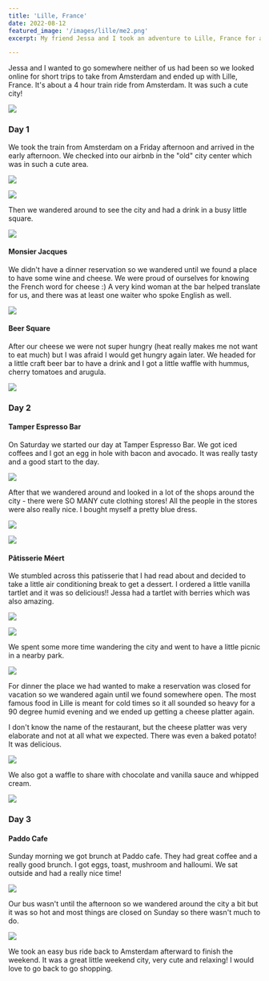 ```yaml
---
title: 'Lille, France'
date: 2022-08-12
featured_image: '/images/lille/me2.png'
excerpt: My friend Jessa and I took an adventure to Lille, France for a weekend during a heat wave. 

---
```


Jessa and I wanted to go somewhere neither of us had been so we looked online for short trips to take from Amsterdam and ended up with Lille, France. It's about a 4 hour train ride from Amsterdam. It was such a cute city! 

![](/images/lille/scenery3.png)

### Day 1 

We took the train from Amsterdam on a Friday afternoon and arrived in the early afternoon. We checked into our airbnb in the "old" city center which was in such a cute area. 

![](/images/lille/scenery1.png)

![](/images/lille/scenery2.png)

Then we wandered around to see the city and had a drink in a busy little square. 

![](/images/lille/beer.png)

#### Monsier Jacques

We didn't have a dinner reservation so we wandered until we found a place to have some wine and cheese. We were proud of ourselves for knowing the French word for cheese :) A very kind woman at the bar helped translate for us, and there was at least one waiter who spoke English as well.

![](/images/lille/cheese.png)

#### Beer Square

After our cheese we were not super hungry (heat really makes me not want to eat much) but I was afraid I would get hungry again later. We headed for a little craft beer bar to have a drink and I got a little waffle with hummus, cherry tomatoes and arugula. 

![](/images/lille/waffle.png)


### Day 2

#### Tamper Espresso Bar

On Saturday we started our day at Tamper Espresso Bar. We got iced coffees and I got an egg in hole with bacon and avocado. It was really tasty and a good start to the day.

![](/images/lille/egg-in-hole.png)


After that we wandered around and looked in a lot of the shops around the city - there were SO MANY cute clothing stores! All the people in the stores were also really nice. I bought myself a pretty blue dress.

![](/images/lille/dress.png)

![](/images/lille/scenery4.png)


#### Pâtisserie Méert 

We stumbled across this patisserie that I had read about and decided to take a little air conditioning break to get a dessert. I ordered a little vanilla tartlet and it was so delicious!! Jessa had a tartlet with berries which was also amazing.

![](/images/lille/meert.png)

![](/images/lille/me1.png)


We spent some more time wandering the city and went to have a little picnic in a nearby park. 

![](/images/lille/scenery5.png)

For dinner the place we had wanted to make a reservation was closed for vacation so we wandered again until we found somewhere open. The most famous food in Lille is meant for cold times so it all sounded so heavy for a 90 degree humid evening and we ended up getting a cheese platter again.

I don't know the name of the restaurant, but the cheese platter was very elaborate and not at all what we expected. There was even a baked potato! It was delicious.

![](/images/lille/cheese2.png)

We also got a waffle to share with chocolate and vanilla sauce and whipped cream.

![](/images/lille/waffle2.png)

### Day 3

#### Paddo Cafe

Sunday morning we got brunch at Paddo cafe. They had great coffee and a really good brunch. I got eggs, toast, mushroom and halloumi. We sat outside and had a really nice time!

![](/images/lille/paddo.png)

Our bus wasn't until the afternoon so we wandered around the city a bit but it was so hot and most things are closed on Sunday so there wasn't much to do.

![](/images/lille/jessa.png)

We took an easy bus ride back to Amsterdam afterward to finish the weekend. It was a great little weekend city, very cute and relaxing! I would love to go back to go shopping.